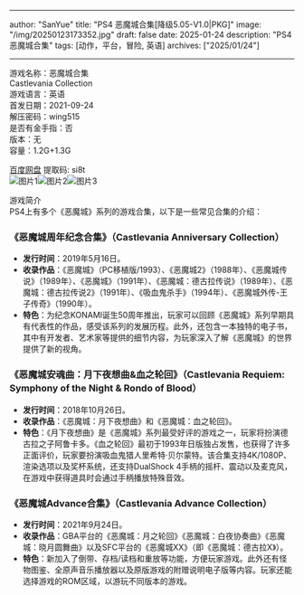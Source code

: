
---
author: "SanYue"
title: "PS4 恶魔城合集[降级5.05-V1.0|PKG]"
image: "/img/20250123173352.jpg"
draft: false
date: 2025-01-24
description: "PS4 恶魔城合集"
tags: [动作，平台，冒险, 英语]
archives: ["2025/01/24"]

---

游戏名称：恶魔城合集   
Castlevania Collection    
游戏语言：英语  
首发日期：2021-09-24  
解压密码：wing515  
是否有金手指：否  
版本：无   
容量：1.2G+1.3G

[百度网盘](https://pan.baidu.com/s/17HkAOjguUiX3Z2Q7PglyJw) 提取码: si8t  
![图片1](/img/145fd0.jpg)![图片2](/img/77ac2f.jpg)![图片3](/img/effc6c.jpg)  

游戏简介  
PS4上有多个《恶魔城》系列的游戏合集，以下是一些常见合集的介绍：

### 《恶魔城周年纪念合集》（Castlevania Anniversary Collection）
- **发行时间**：2019年5月16日。
- **收录作品**：《恶魔城》（PC移植版/1993）、《恶魔城2》（1988年）、《恶魔城传说》（1989年）、《恶魔城》（1991年）、《恶魔城：德古拉传说》（1989年）、《恶魔城：德古拉传说2》（1991年）、《吸血鬼杀手》（1994年）、《恶魔城外传-王子传奇》（1990年）。
- **特色**：为纪念KONAMI诞生50周年推出，玩家可以回顾《恶魔城》系列早期具有代表性的作品，感受该系列的发展历程。此外，还包含一本独特的电子书，其中有开发者、艺术家等提供的细节内容，为玩家深入了解《恶魔城》的世界提供了新的视角。

### 《恶魔城安魂曲：月下夜想曲&血之轮回》（Castlevania Requiem: Symphony of the Night & Rondo of Blood）
- **发行时间**：2018年10月26日。
- **收录作品**：《恶魔城：月下夜想曲》和《恶魔城：血之轮回》。
- **特色**：《月下夜想曲》是《恶魔城》系列最受好评的游戏之一，玩家将扮演德古拉之子阿鲁卡多。《血之轮回》最初于1993年日版独占发售，也获得了许多正面评价，玩家要扮演吸血鬼猎人里希特·贝尔蒙特。该合集支持4K/1080P、渲染选项以及奖杯系统，还支持DualShock 4手柄的摇杆、震动以及麦克风，在游戏中获得道具时会通过手柄播放特殊音效。

### 《恶魔城Advance合集》（Castlevania Advance Collection）
- **发行时间**：2021年9月24日。
- **收录作品**：GBA平台的《恶魔城：月之轮回》《恶魔城：白夜协奏曲》《恶魔城：晓月圆舞曲》以及SFC平台的《恶魔城XX》（即《恶魔城：德古拉X》）。
- **特色**：新加入了倒带、存档/读档和重放等功能，方便玩家游戏。此外还有怪物图鉴、全原声音乐播放器以及原版游戏的附赠说明电子版等内容。玩家还能选择游戏的ROM区域，以游玩不同版本的游戏。
